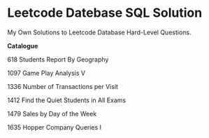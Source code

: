 # Leetcode Datebase SQL Solution
My Own Solutions to Leetcode Database Hard-Level Questions.

**Catalogue**

618 Students Report By Geography 

1097 Game Play Analysis V 

1336 Number of Transactions per Visit

1412 Find the Quiet Students in All Exams 

1479 Sales by Day of the Week

1635 Hopper Company Queries I 


